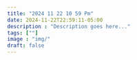 ```yaml
---
title: "2024 11 22 10 59 Pm"
date: 2024-11-22T22:59:11-05:00
description : "Description goes here..."
tags: [""]
image : "img/"
draft: false
---
```


